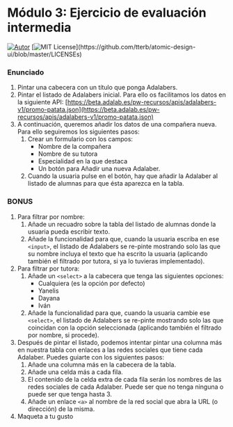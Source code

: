 # Módulo 3: Ejercicio de evaluación intermedia
[![Autor](https://img.shields.io/badge/autor-Paula%20Perera-red)](https://github.com/PaulaEPR)
[![MIT License](https://img.shields.io/apm/l/atomic-design-ui.svg?)](https://github.com/tterb/atomic-design-ui/blob/master/LICENSEs)

### Enunciado

1. Pintar una cabecera con un título que ponga Adalabers.
2. Pintar el listado de Adalabers inicial. Para ello os facilitamos los datos en la siguiente API:
[https://beta.adalab.es/pw-recursos/apis/adalabers-v1/promo-patata.json](https://beta.adalab.es/pw-recursos/apis/adalabers-v1/promo-patata.json)
3. A continuación, queremos añadir los datos de una compañera nueva. Para ello seguiremos los siguientes pasos:
    1. Crear un formulario con los campos:
        - Nombre de la compañera
        - Nombre de su tutora
        - Especialidad en la que destaca
        - Un botón para Añadir una nueva Adalaber.
    2. Cuando la usuaria pulse en el botón, hay que añadir la Adalaber al listado de alumnas para que ésta aparezca en la tabla.

### BONUS

1. Para filtrar por nombre:
    1. Añade un recuadro sobre la tabla del listado de alumnas donde la usuaria pueda escribir texto.
    2. Añade la funcionalidad para que, cuando la usuaria escriba en ese `<input>`, el listado de Adalabers se re-pinte mostrando solo las que su nombre incluya el texto que ha escrito la usuaria (aplicando también el filtrado por tutora, si ya lo tuvieras implementado).
2. Para filtrar por tutora:
    1. Añade un `<select>` a la cabecera que tenga las siguientes opciones:
        - Cualquiera (es la opción por defecto)
        - Yanelis
        - Dayana
        - Iván
    2. Añade la funcionalidad para que, cuando la usuaria cambie ese `<select>`, el listado de Adalabers se re-pinte mostrando solo las que coincidan con la opción seleccionada (aplicando también el filtrado por nombre, si procede).
3. Después de pintar el listado, podemos intentar pintar una columna más en nuestra tabla con enlaces a las redes sociales que tiene cada Adalaber. Puedes guiarte con los siguientes pasos:
    1. Añade una columna más en la cabecera de la tabla.
    2. Añade una celda más a cada fila.
    3. El contenido de la celda extra de cada fila serán los nombres de las redes sociales de cada Adalaber. Puede ser que no tenga ninguna o puede ser que tenga hasta 3.
    4. Añade un enlace `<a>` al nombre de la red social que abra la URL (o dirección) de la misma.
4. Maqueta a tu gusto